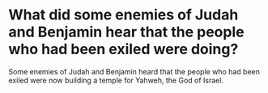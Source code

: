 # What did some enemies of Judah and Benjamin hear that the people who had been exiled were doing?

Some enemies of Judah and Benjamin heard that the people who had been exiled were now building a temple for Yahweh, the God of Israel.
